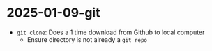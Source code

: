 # 2025-01-09-git

- `git clone`: Does a 1 time download from Github to local computer 
    - Ensure directory is not already a `git repo`